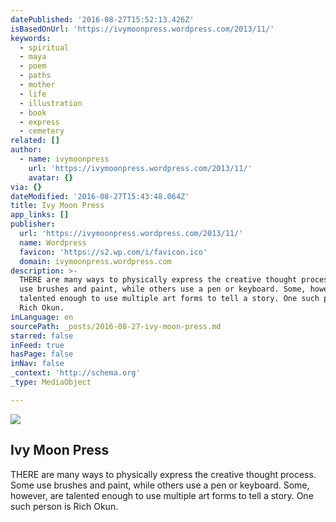 ```yaml
---
datePublished: '2016-08-27T15:52:13.426Z'
isBasedOnUrl: 'https://ivymoonpress.wordpress.com/2013/11/'
keywords:
  - spiritual
  - maya
  - poem
  - paths
  - mother
  - life
  - illustration
  - book
  - express
  - cemetery
related: []
author:
  - name: ivymoonpress
    url: 'https://ivymoonpress.wordpress.com/2013/11/'
    avatar: {}
via: {}
dateModified: '2016-08-27T15:43:48.064Z'
title: Ivy Moon Press
app_links: []
publisher:
  url: 'https://ivymoonpress.wordpress.com/2013/11/'
  name: Wordpress
  favicon: 'https://s2.wp.com/i/favicon.ico'
  domain: ivymoonpress.wordpress.com
description: >-
  THERE are many ways to physically express the creative thought process. Some
  use brushes and paint, while others use a pen or keyboard. Some, however, are
  talented enough to use multiple art forms to tell a story. One such person is
  Rich Okun.
inLanguage: en
sourcePath: _posts/2016-08-27-ivy-moon-press.md
starred: false
inFeed: true
hasPage: false
inNav: false
_context: 'http://schema.org'
_type: MediaObject

---
```

<article style=""><img src="https://s3-us-west-2.amazonaws.com/the-grid-img/p/4aacdb8b18e4624ad17b6ca647de6b248ec810c5" /><h1>Ivy Moon Press</h1><p>THERE are many ways to physically express the creative thought process. Some use brushes and paint, while others use a pen or keyboard. Some, however, are talented enough to use multiple art forms to tell a story. One such person is Rich Okun.</p></article>